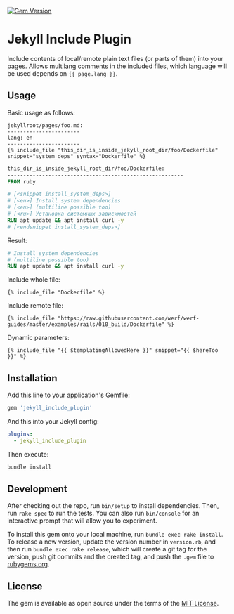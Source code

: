 [![Gem Version](https://badge.fury.io/rb/jekyll_remote_plantuml_plugin.svg)](https://badge.fury.io/rb/jekyll_remote_plantuml_plugin)

# Jekyll Include Plugin

Include contents of local/remote plain text files (or parts of them) into your pages.
Allows multilang comments in the included files, which language will be used depends on `{{ page.lang }}`.

## Usage

Basic usage as follows:

```jinja
jekyllroot/pages/foo.md:
-----------------------
lang: en
-----------------------
{% include_file "this_dir_is_inside_jekyll_root_dir/foo/Dockerfile" snippet="system_deps" syntax="Dockerfile" %}
```

```Dockerfile
this_dir_is_inside_jekyll_root_dir/foo/Dockerfile:
--------------------------------------------------------
FROM ruby

# [<snippet install_system_deps>]
# [<en>] Install system dependencies
# [<en>] (multiline possible too)
# [<ru>] Установка системных зависимостей
RUN apt update && apt install curl -y
# [<endsnippet install_system_deps>]
```

Result:
```Dockerfile
# Install system dependencies
# (multiline possible too)
RUN apt update && apt install curl -y
```

Include whole file:
```jinja
{% include_file "Dockerfile" %}
```

Include remote file:
```jinja
{% include_file "https://raw.githubusercontent.com/werf/werf-guides/master/examples/rails/010_build/Dockerfile" %}
```

Dynamic parameters:
```jinja
{% include_file "{{ $templatingAllowedHere }}" snippet="{{ $hereToo }}" %}
```

## Installation

Add this line to your application's Gemfile:

```ruby
gem 'jekyll_include_plugin'
```

And this into your Jekyll config:
```yaml
plugins:
  - jekyll_include_plugin
```

Then execute:
```bash
bundle install
```

## Development

After checking out the repo, run `bin/setup` to install dependencies. Then, run `rake spec` to run the tests. You can also run `bin/console` for an interactive prompt that will allow you to experiment.

To install this gem onto your local machine, run `bundle exec rake install`. To release a new version, update the version number in `version.rb`, and then run `bundle exec rake release`, which will create a git tag for the version, push git commits and the created tag, and push the `.gem` file to [rubygems.org](https://rubygems.org).

## License

The gem is available as open source under the terms of the [MIT License](https://opensource.org/licenses/MIT).
